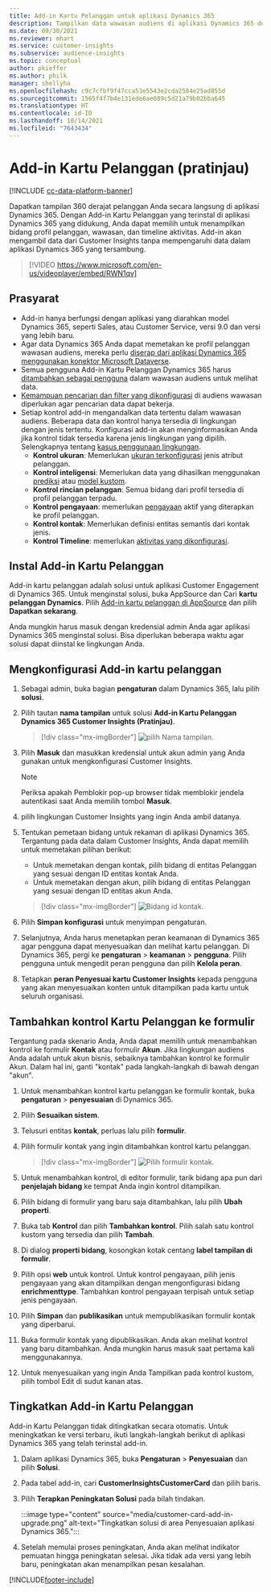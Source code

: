 ```yaml
---
title: Add-in Kartu Pelanggan untuk aplikasi Dynamics 365
description: Tampilkan data wawasan audiens di aplikasi Dynamics 365 dengan add-in ini.
ms.date: 09/30/2021
ms.reviewer: mhart
ms.service: customer-insights
ms.subservice: audience-insights
ms.topic: conceptual
author: pkieffer
ms.author: philk
manager: shellyha
ms.openlocfilehash: c9c7cfbf9f47cca53e5543e2cda2584e25ad855d
ms.sourcegitcommit: 1565f4f7b4e131ede6ae089c5d21a79b02bba645
ms.translationtype: HT
ms.contentlocale: id-ID
ms.lasthandoff: 10/14/2021
ms.locfileid: "7643434"
---
```

# <a name="customer-card-add-in-preview"></a>Add-in Kartu Pelanggan (pratinjau)

[!INCLUDE [cc-data-platform-banner](../includes/cc-data-platform-banner.md)]

Dapatkan tampilan 360 derajat pelanggan Anda secara langsung di aplikasi Dynamics 365. Dengan Add-in Kartu Pelanggan yang terinstal di aplikasi Dynamics 365 yang didukung, Anda dapat memilih untuk menampilkan bidang profil pelanggan, wawasan, dan timeline aktivitas. Add-in akan mengambil data dari Customer Insights tanpa mempengaruhi data dalam aplikasi Dynamics 365 yang tersambung.

> [!VIDEO https://www.microsoft.com/en-us/videoplayer/embed/RWN1qv]

## <a name="prerequisites"></a>Prasyarat

- Add-in hanya berfungsi dengan aplikasi yang diarahkan model Dynamics 365, seperti Sales, atau Customer Service, versi 9.0 dan versi yang lebih baru.
- Agar data Dynamics 365 Anda dapat memetakan ke profil pelanggan wawasan audiens, mereka perlu [diserap dari aplikasi Dynamics 365 menggunakan konektor Microsoft Dataverse](connect-power-query.md).
- Semua pengguna Add-in Kartu Pelanggan Dynamics 365 harus [ditambahkan sebagai pengguna](permissions.md) dalam wawasan audiens untuk melihat data.
- [Kemampuan pencarian dan filter yang dikonfigurasi](search-filter-index.md) di audiens wawasan diperlukan agar pencarian data dapat bekerja.
- Setiap kontrol add-in mengandalkan data tertentu dalam wawasan audiens. Beberapa data dan kontrol hanya tersedia di lingkungan dengan jenis tertentu. Konfigurasi add-in akan menginformasikan Anda jika kontrol tidak tersedia karena jenis lingkungan yang dipilih. Selengkapnya tentang [kasus penggunaan lingkungan](work-with-business-accounts.md).
  - **Kontrol ukuran**: Memerlukan [ukuran terkonfigurasi](measures.md) jenis atribut pelanggan.
  - **Kontrol inteligensi**: Memerlukan data yang dihasilkan menggunakan [prediksi](predictions.md) atau [model kustom](custom-models.md).
  - **Kontrol rincian pelanggan**: Semua bidang dari profil tersedia di profil pelanggan terpadu.
  - **Kontrol pengayaan**: memerlukan [pengayaan](enrichment-hub.md) aktif yang diterapkan ke profil pelanggan.
  - **Kontrol kontak**: Memerlukan definisi entitas semantis dari kontak jenis.
  - **Kontrol Timeline**: memerlukan [aktivitas yang dikonfigurasi](activities.md).

## <a name="install-the-customer-card-add-in"></a>Instal Add-in Kartu Pelanggan

Add-in kartu pelanggan adalah solusi untuk aplikasi Customer Engagement di Dynamics 365. Untuk menginstal solusi, buka AppSource dan Cari **kartu pelanggan Dynamics**. Pilih [Add-in kartu pelanggan di AppSource](https://appsource.microsoft.com/product/dynamics-365/mscrm.dynamics_365_customer_insights_customer_card_addin?tab=Overview) dan pilih **Dapatkan sekarang**.

Anda mungkin harus masuk dengan kredensial admin Anda agar aplikasi Dynamics 365 menginstal solusi. Bisa diperlukan beberapa waktu agar solusi dapat diinstal ke lingkungan Anda.

## <a name="configure-the-customer-card-add-in"></a>Mengkonfigurasi Add-in kartu pelanggan

1. Sebagai admin, buka bagian **pengaturan** dalam Dynamics 365, lalu pilih **solusi**.

1. Pilih tautan **nama tampilan** untuk solusi **Add-in Kartu Pelanggan Dynamics 365 Customer Insights (Pratinjau)**.

   > [!div class="mx-imgBorder"]
   > ![pilih Nama tampilan.](media/select-display-name.png "pilih Nama tampilan.")

1. Pilih **Masuk** dan masukkan kredensial untuk akun admin yang Anda gunakan untuk mengkonfigurasi Customer Insights.

   > [!NOTE]
   > Periksa apakah Pemblokir pop-up browser tidak memblokir jendela autentikasi saat Anda memilih tombol **Masuk**.

1. pilih lingkungan Customer Insights yang ingin Anda ambil datanya.

1. Tentukan pemetaan bidang untuk rekaman di aplikasi Dynamics 365. Tergantung pada data dalam Customer Insights, Anda dapat memilih untuk memetakan pilihan berikut:
   - Untuk memetakan dengan kontak, pilih bidang di entitas Pelanggan yang sesuai dengan ID entitas kontak Anda.
   - Untuk memetakan dengan akun, pilih bidang di entitas Pelanggan yang sesuai dengan ID entitas akun Anda.

   > [!div class="mx-imgBorder"]
   > ![Bidang id kontak.](media/contact-id-field.png "Bidang id kontak.")

1. Pilih **Simpan konfigurasi** untuk menyimpan pengaturan.

1. Selanjutnya, Anda harus menetapkan peran keamanan di Dynamics 365 agar pengguna dapat menyesuaikan dan melihat kartu pelanggan. Di Dynamics 365, pergi ke **pengaturan** > **keamanan** > **pengguna**. Pilih pengguna untuk mengedit peran pengguna dan pilih **Kelola peran**.

1. Tetapkan **peran Penyesuai kartu Customer Insights** kepada pengguna yang akan menyesuaikan konten untuk ditampilkan pada kartu untuk seluruh organisasi.

## <a name="add-customer-card-controls-to-forms"></a>Tambahkan kontrol Kartu Pelanggan ke formulir

Tergantung pada skenario Anda, Anda dapat memilih untuk menambahkan kontrol ke formulir **Kontak** atau formulir **Akun**. Jika lingkungan audiens Anda adalah untuk akun bisnis, sebaiknya tambahkan kontrol ke formulir Akun. Dalam hal ini, ganti "kontak" pada langkah-langkah di bawah dengan "akun".

1. Untuk menambahkan kontrol kartu pelanggan ke formulir kontak, buka **pengaturan** > **penyesuaian** di Dynamics 365.

1. Pilih **Sesuaikan sistem**.

1. Telusuri entitas **kontak**, perluas lalu pilih **formulir**.

1. Pilih formulir kontak yang ingin ditambahkan kontrol kartu pelanggan.

    > [!div class="mx-imgBorder"]
    > ![Pilih formulir kontak.](media/contact-active-forms.png "Pilih formulir kontak.")

1. Untuk menambahkan kontrol, di editor formulir, tarik bidang apa pun dari **penjelajah bidang** ke tempat Anda ingin kontrol ditampilkan.

1. Pilih bidang di formulir yang baru saja ditambahkan, lalu pilih **Ubah properti**.

1. Buka tab **Kontrol** dan pilih **Tambahkan kontrol**. Pilih salah satu kontrol kustom yang tersedia dan pilih **Tambah**.

1. Di dialog **properti bidang**, kosongkan kotak centang **label tampilan di formulir**.

1. Pilih opsi **web** untuk kontrol. Untuk kontrol pengayaan, pilih jenis pengayaan yang akan ditampilkan dengan mengonfigurasi bidang **enrichmenttype**. Tambahkan kontrol pengayaan terpisah untuk setiap jenis pengayaan.

1. Pilih **Simpan** dan **publikasikan** untuk mempublikasikan formulir kontak yang diperbarui.

1. Buka formulir kontak yang dipublikasikan. Anda akan melihat kontrol yang baru ditambahkan. Anda mungkin harus masuk saat pertama kali menggunakannya.

1. Untuk menyesuaikan yang ingin Anda Tampilkan pada kontrol kustom, pilih tombol Edit di sudut kanan atas.

## <a name="upgrade-customer-card-add-in"></a>Tingkatkan Add-in Kartu Pelanggan

Add-in Kartu Pelanggan tidak ditingkatkan secara otomatis. Untuk meningkatkan ke versi terbaru, ikuti langkah-langkah berikut di aplikasi Dynamics 365 yang telah terinstal add-in.

1. Dalam aplikasi Dynamics 365, buka **Pengaturan** > **Penyesuaian** dan pilih **Solusi**.

1. Pada tabel add-in, cari **CustomerInsightsCustomerCard** dan pilih baris.

1. Pilih **Terapkan Peningkatan Solusi** pada bilah tindakan.

   :::image type="content" source="media/customer-card-add-in-upgrade.png" alt-text="Tingkatkan solusi di area Penyesuaian aplikasi Dynamics 365.":::

1. Setelah memulai proses peningkatan, Anda akan melihat indikator pemuatan hingga peningkatan selesai. Jika tidak ada versi yang lebih baru, peningkatan akan menampilkan pesan kesalahan.


[!INCLUDE[footer-include](../includes/footer-banner.md)]

